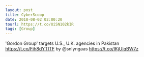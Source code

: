 ```yaml
---
layout: post
title: CyberScoop
date: 2018-08-02 02:00:20
tourl: https://t.co/UiSN102kIR
tags: [Group]
---
```

'Gordon Group' targets U.S., U.K. agencies in Pakistan https://t.co/Fih8dYTITF by @snlyngaas https://t.co/IKjUIqBW7z